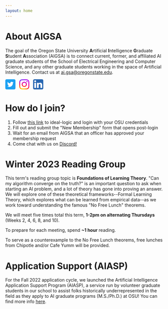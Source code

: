 ```yaml
---
layout: home
---
```


# About AIGSA
The goal of the Oregon State University **A**rtificial **I**ntelligence **G**raduate **S**tudent **A**ssociation (AIGSA) is to connect current, former, and affiliated AI graduate students of the School of Electrical Engineering and Computer Science, and any other graduate students working in the space of Artificial Intelligence. Contact us at [ai.gsa@oregonstate.edu](mailto:ai.gsa@oregonstate.edu).

[<img src="assets/images/twitter_logo.png" width="32">](https://twitter.com/osu_aigsa)&nbsp;&nbsp;&nbsp;[<img src="assets/images/instagram_logo.png" width="32">](https://www.instagram.com/osu_aigsa/)&nbsp;&nbsp;&nbsp;[<img src="assets/images/linkedin_logo.png" width="32" >](https://www.linkedin.com/company/osu-aigsa)

# How do I join?
1. Follow [this link](https://apps.ideal-logic.com/osusee?key=F3T9-25VWY_5878-CZ4R_f7b06f23) to ideal-logic and login with your OSU credentials
2. Fill out and submit the "New Membership" form that opens post-login
3. Wait for an email from AIGSA that an officer has approved your membership request
4. Come chat with us on [Discord!](https://discord.gg/wGrtzFM8sJ)

# Winter 2023 Reading Group
This term's reading group topic is **Foundations of Learning Theory**. "Can my algorithm converge on the truth?" is an important question to ask when starting an AI problem, and a lot of theory has gone into proving an answer. We will explore one of these theoretical frameworks--Formal Learning Theory, which explores what can be learned from empirical data--as we work toward understanding the famous "No Free Lunch" theorems.

We will meet five times total this term, **1-2pm on alternating Thursdays** (Weeks 2, 4, 6, 8, and 10). 

To prepare for each meeting, spend **~1 hour** reading. 

To serve as a counterexample to the No Free Lunch theorems, free lunches from Chipotle and/or Cafe Yumm will be provided.

# Application Support (AIASP)
For the Fall 2022 application cycle, we launched the Artificial Intelligence Application Support Program (AIASP), a service run by volunteer graduate students in our school to assist folks historically underrepresented in the field as they apply to AI graduate programs (M.S./Ph.D.) at OSU! You can find more info [here](https://www.aigsa.club/aiasp).
